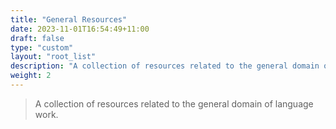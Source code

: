 ```yaml
---
title: "General Resources"
date: 2023-11-01T16:54:49+11:00
draft: false
type: "custom"
layout: "root_list"
description: "A collection of resources related to the general domain of language work."
weight: 2
---
```


>A collection of resources related to the general domain of language work.